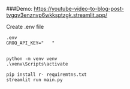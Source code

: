 
###Demo: https://youtube-video-to-blog-post-tvgqv3enznvp6wkksptzgk.streamlit.app/

Create .env file
```
.env
GROQ_API_KEY="   "


python -m venv venv 
.\venv\Scripts\activate 

pip install r- requiremtns.txt 
streamlit run main.py
```



